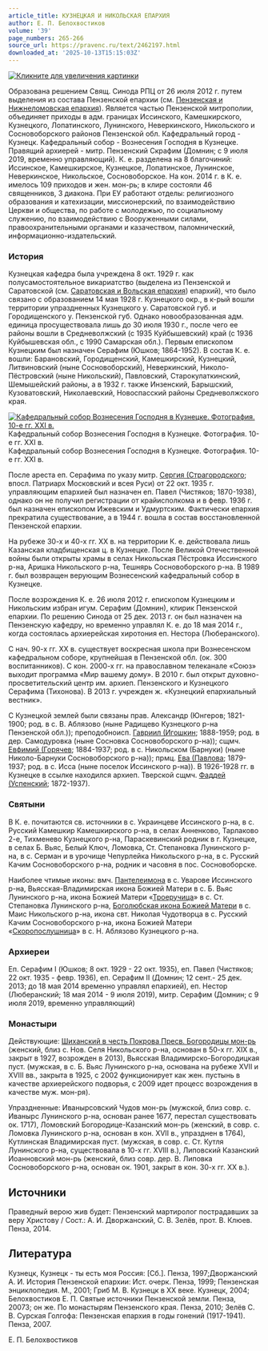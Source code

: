 ```yaml
---
article_title: КУЗНЕЦКАЯ И НИКОЛЬСКАЯ ЕПАРХИЯ
author: Е. П. Белохвостиков
volume: '39'
page_numbers: 265-266
source_url: https://pravenc.ru/text/2462197.html
downloaded_at: '2025-10-13T15:15:03Z'
---
```


[![](https://pravenc.ru/data/2019/08/18/1236503764/i200.jpg "Кликните для увеличения картинки")](https://pravenc.ru/data/2019/08/18/1236503764/i800.jpg)

Образована решением Свящ. Синода РПЦ от 26 июля 2012 г. путем выделения из состава Пензенской епархии (см. [Пензенская и Нижнеломовская епархия](<https://pravenc.ru/text/Пензенская и Нижнеломовская епархия.html>)). Является частью Пензенской митрополии, объединяет приходы в адм. границах Иссинского, Камешкирского, Кузнецкого, Лопатинского, Лунинского, Неверкинского, Никольского и Сосновоборского районов Пензенской обл. Кафедральный город - Кузнецк. Кафедральный собор - Вознесения Господня в Кузнецке. Правящий архиерей - митр. Пензенский Скрафим (Домнин; с 9 июля 2019, временно управляющий). К. е. разделена на 8 благочиний: Иссинское, Камешкирское, Кузнецкое, Лопатинское, Лунинское, Неверкинское, Никольское, Сосновоборское. На кон. 2014 г. в К. е. имелось 109 приходов и жен. мон-рь; в клире состояли 46 священников, 3 диакона. При ЕУ работают отделы: религиозного образования и катехизации, миссионерский, по взаимодействию Церкви и общества, по работе с молодежью, по социальному служению, по взаимодействию с Вооруженными силами, правоохранительными органами и казачеством, паломнический, информационно-издательский.

### История

Кузнецкая кафедра была учреждена 8 окт. 1929 г. как полусамостоятельное викариатство (выделена из Пензенской и Саратовской (см. [Саратовская и Вольская епархия](<https://pravenc.ru/text/Саратовская и Вольская епархия.html>)) епархий), что было связано с образованием 14 мая 1928 г. Кузнецкого окр., в к-рый вошли территории упраздненных Кузнецкого у. Саратовской губ. и Городищенского у. Пензенской губ. Однако новообразованная адм. единица просуществовала лишь до 30 июля 1930 г., после чего ее районы вошли в Средневолжский (с 1935 Куйбышевский) край (с 1936 Куйбышевская обл., с 1990 Самарская обл.). Первым епископом Кузнецким был назначен Серафим (Юшков; 1864-1952). В состав К. е. вошли: Барановский, Городищенский, Камешкирский, Кузнецкий, Литвиновский (ныне Сосновоборский), Неверкинский, Николо-Пёстровский (ныне Никольский), Павловский, Старокулаткинский, Шемышейский районы, а в 1932 г. также Инзенский, Барышский, Кузоватовский, Николаевский, Новоспасский районы Средневолжского края.

[![Кафедральный собор Вознесения Господня в Кузнецке. Фотография. 10-е гг. ХХI в.](https://pravenc.ru/data/2019/08/18/1236503580/i200.jpg "Кликните для увеличения картинки")](https://pravenc.ru/data/2019/08/18/1236503580/i400.jpg)Кафедральный собор Вознесения Господня в Кузнецке. Фотография. 10-е гг. ХХI в.  
Кафедральный собор Вознесения Господня в Кузнецке. Фотография. 10-е гг. ХХI в.

После ареста еп. Серафима по указу митр. [Сергия (Страгородского](<https://pravenc.ru/text/Сергия (Страгородского.html>); впосл. Патриарх Московский и всея Руси) от 22 окт. 1935 г. управляющим епархией был назначен еп. Павел (Чистяков; 1870-1938), однако он не получил регистрации от крайисполкома и в февр. 1936 г. был назначен епископом Ижевским и Удмуртским. Фактически епархия прекратила существование, а в 1944 г. вошла в состав восстановленной Пензенской епархии.

На рубеже 30-х и 40-х гг. XX в. на территории К. е. действовала лишь Казанская кладбищенская ц. в Кузнецке. После Великой Отечественной войны были открыты храмы в селах Никольская Пёстровка Иссинского р-на, Аришка Никольского р-на, Тешнярь Сосновоборского р-на. В 1989 г. был возвращен верующим Вознесенский кафедральный собор в Кузнецке.

После возрождения К. е. 26 июля 2012 г. епископом Кузнецким и Никольским избран игум. Серафим (Домнин), клирик Пензенской епархии. По решению Синода от 25 дек. 2013 г. он был назначен на Пензенскую кафедру, но временно управлял К. е. до 18 мая 2014 г., когда состоялась архиерейская хиротония еп. Нестора (Люберанского).

С нач. 90-х гг. XX в. существует воскресная школа при Вознесенском кафедральном соборе, крупнейшая в Пензенской обл. (ок. 300 воспитанников). С кон. 2000-х гг. на православном телеканале «Союз» выходит программа «Мир вашему дому». В 2010 г. был открыт духовно-просветительский центр им. архиеп. Пензенского и Кузнецкого Серафима (Тихонова). В 2013 г. учрежден ж. «Кузнецкий епархиальный вестник».

С Кузнецкой землей были связаны прав. Александр (Юнгеров; 1821-1900; род. в с. В. Аблязово (ныне Радищево Кузнецкого р-на Пензенской обл.)); преподобноисп. [Гавриил (Игошкин](<https://pravenc.ru/text/Гавриил (Игошкин.html>); 1888-1959; род. в дер. Самодуровка (ныне Сосновка Сосновоборского р-на)); сщмч. [Евфимий (Горячев](<https://pravenc.ru/text/Евфимий (Горячев.html>); 1884-1937; род. в с. Никольском (Барнуки) (ныне Николо-Барнуки Сосновоборского р-на)); прмц. [Ева (Павлова](<https://pravenc.ru/text/Ева (Павлова.html>); 1879-1937; род. в с. Исса (ныне поселок Иссинского р-на)). В 1926-1928 гг. в Кузнецке в ссылке находился архиеп. Тверской сщмч. [Фаддей (Успенский](<https://pravenc.ru/text/Фаддей (Успенский.html>); 1872-1937).

### Святыни

В К. е. почитаются св. источники в с. Украинцеве Иссинского р-на, в с. Русский Камешкир Камешкирского р-на, в селах Анненково, Тарлаково 2-е, Тихменево Кузнецкого р-на, Параскевинский родник в г. Кузнецке, в селах Б. Вьяс, Белый Ключ, Ломовка, Ст. Степановка Лунинского р-на, в с. Серман и в урочище Чепурлейка Никольского р-на, в с. Русский Качим Сосновоборского р-на, родник и часовня в пос. Сосновоборске.

Наиболее чтимые иконы: вмч. [Пантелеимона](https://pravenc.ru/text/Пантелеимона.html) в с. Уварове Иссинского р-на, Вьясская-Владимирская икона Божией Матери в с. Б. Вьяс Лунинского р-на, икона Божией Матери «[Троеручица](https://pravenc.ru/text/Троеручица.html)» в с. Ст. Степановка Лунинского р-на, [Боголюбская икона Божией Матери](<https://pravenc.ru/text/Боголюбская икона Божией Матери.html>) в с. Маис Никольского р-на, икона свт. Николая Чудотворца в с. Русский Качим Сосновоборского р-на, икона Божией Матери «[Скоропослушница](https://pravenc.ru/text/Скоропослушница.html)» в с. Н. Аблязово Кузнецкого р-на.

### Архиереи

Еп. Серафим I (Юшков; 8 окт. 1929 - 22 окт. 1935), еп. Павел (Чистяков; 22 окт. 1935 - февр. 1936), еп. Серафим II (Домнин; 12 сент.- 25 дек. 2013; до 18 мая 2014 временно управлял епархией), еп. Нестор (Люберанский; 18 мая 2014 - 9 июля 2019), митр. Серафим (Домнин; с 9 июля 2019, временно управляющий)

### Монастыри

Действующие: [Шиханский в честь Покрова Пресв. Богородицы мон-рь](<https://pravenc.ru/text/Шиханский в честь Покрова Пресв  Богородицы мон-рь.html>) (женский, близ с. Нов. Селя Никольского р-на, основан в 50-х гг. XIX в., закрыт в 1927, возрожден в 2013), Вьясская Владимирско-Богородицкая пуст. (мужская, в с. Б. Вьяс Лунинского р-на, основана на рубеже XVII и XVIII вв., закрыта в 1925, с 2002 функционирует как жен. пустынь в качестве архиерейского подворья, с 2009 идет процесс возрождения в качестве муж. мон-ря).

Упраздненные: Иванырсовский Чудов мон-рь (мужской, близ совр. с. Иванырс Лунинского р-на, основан ранее 1677, перестал существовать ок. 1717), Ломовский Богородице-Казанский мон-рь (женский, в совр. с. Ломовка Лунинского р-на, основан в кон. XVII в., упразднен в 1764), Кутлинская Владимирская пуст. (мужская, в совр. с. Ст. Кутля Лунинского р-на, существовала в 10-х гг. XVIII в.), Липовский Казанский Иоанновский мон-рь (женский, близ совр. дер. В. Липовка Сосновоборского р-на, основан ок. 1901, закрыт в кон. 30-х гг. XX в.).

## Источники

Праведный верою жив будет: Пензенский мартиролог пострадавших за веру Христову / Сост.: А. И. Дворжанский, С. В. Зелёв, прот. В. Клюев. Пенза, 2014.

## Литература

Кузнецк, Кузнецк - ты есть моя Россия: [Сб.]. Пенза, 1997;Дворжанский А. И. История Пензенской епархии: Ист. очерк. Пенза, 1999; Пензенская энциклопедия. М., 2001; Гриб М. В. Кузнецк в ХХ веке. Кузнецк, 2004; Белохвостиков Е. П. Святые источники Пензенской земли. Пенза, 20073; он же. По монастырям Пензенского края. Пенза, 2010; Зелёв С. В. Сурская Голгофа: Пензенская епархия в годы гонений (1917-1941). Пенза, 2007.

Е. П. Белохвостиков
